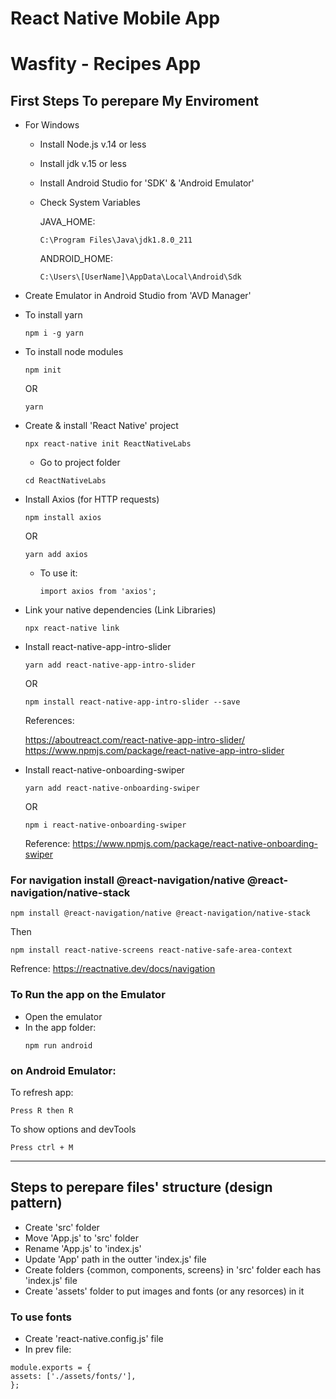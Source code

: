 # React Native Mobile App

# Wasfity - Recipes App

## First Steps To perepare My Enviroment

- For Windows

  - Install Node.js v.14 or less
  - Install jdk v.15 or less
  - Install Android Studio for 'SDK' & 'Android Emulator'
  - Check System Variables

    JAVA_HOME:

    `C:\Program Files\Java\jdk1.8.0_211`

    ANDROID_HOME:

    `C:\Users\[UserName]\AppData\Local\Android\Sdk`

- Create Emulator in Android Studio from 'AVD Manager'

- To install yarn
  ```
  npm i -g yarn
  ```
- To install node modules

  ```
  npm init
  ```

  OR

  ```
  yarn
  ```

- Create & install 'React Native' project

  ```
  npx react-native init ReactNativeLabs
  ```

  - Go to project folder

  ```
  cd ReactNativeLabs
  ```

- Install Axios (for HTTP requests)

  ```
  npm install axios
  ```

  OR

  ```
  yarn add axios
  ```

  - To use it:
    ```
    import axios from 'axios';
    ```

- Link your native dependencies (Link Libraries)

  ```
  npx react-native link
  ```

- Install react-native-app-intro-slider

  ```
  yarn add react-native-app-intro-slider
  ```

  OR

  ```
  npm install react-native-app-intro-slider --save
  ```

  References:

  https://aboutreact.com/react-native-app-intro-slider/
  https://www.npmjs.com/package/react-native-app-intro-slider

- Install react-native-onboarding-swiper

  ```
  yarn add react-native-onboarding-swiper
  ```

  OR

  ```
  npm i react-native-onboarding-swiper
  ```

  Reference: https://www.npmjs.com/package/react-native-onboarding-swiper

### For navigation install @react-navigation/native @react-navigation/native-stack

```
npm install @react-navigation/native @react-navigation/native-stack
```

Then

```
npm install react-native-screens react-native-safe-area-context
```

Refrence: https://reactnative.dev/docs/navigation
### To Run the app on the Emulator

- Open the emulator
- In the app folder:
  ```
  npm run android
  ```

### on Android Emulator:

To refresh app:

`Press R then R`

To show options and devTools

`Press ctrl + M`

---

## Steps to perepare files' structure (design pattern)

- Create 'src' folder
- Move 'App.js' to 'src' folder
- Rename 'App.js' to 'index.js'
- Update 'App' path in the outter 'index.js' file
- Create folders {common, components, screens} in 'src' folder each has 'index.js' file
- Create 'assets' folder to put images and fonts (or any resorces) in it

### To use fonts

- Create 'react-native.config.js' file
- In prev file:

```
module.exports = {
assets: ['./assets/fonts/'],
};
```
